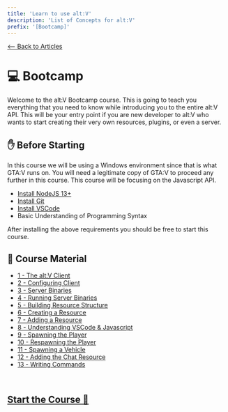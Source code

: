 ```yaml
---
title: 'Learn to use alt:V'
description: 'List of Concepts for alt:V'
prefix: '[Bootcamp]'
---
```


[<-- Back to Articles](../README.md)

# 💻 Bootcamp

Welcome to the alt:V Bootcamp course. This is going to teach you everything that you need to know while introducing you to the entire alt:V API. This will be your entry point if you are new developer to alt:V who wants to start creating their very own resources, plugins, or even a server.

## ✋ Before Starting

In this course we will be using a Windows environment since that is what GTA:V runs on. You will need a legitimate copy of GTA:V to proceed any further in this course. This course will be focusing on the Javascript API.

-   [Install NodeJS 13+](https://nodejs.org/en/download/)
-   [Install Git](https://git-scm.com/downloads)
-   [Install VSCode](https://code.visualstudio.com/download)
-   Basic Understanding of Programming Syntax

After installing the above requirements you should be free to start this course.

## 📄 Course Material

-   [1 - The alt:V Client](./001.md)
-   [2 - Configuring Client](./002.md)
-   [3 - Server Binaries](./003.md)
-   [4 - Running Server Binaries](./004.md)
-   [5 - Building Resource Structure](./005.md)
-   [6 - Creating a Resource](./006.md)
-   [7 - Adding a Resource](./007.md)
-   [8 - Understanding VSCode & Javascript](./008.md)
-   [9 - Spawning the Player](./009.md)
-   [10 - Respawning the Player](./010.md)
-   [11 - Spawning a Vehicle](./011.md)
-   [12 - Adding the Chat Resource](./012.md)
-   [13 - Writing Commands](./013.md)

<br />
<a href="./001.md"><h2>Start the Course 🚀</h2></a>
<br />
